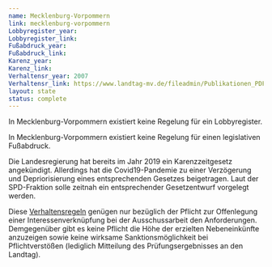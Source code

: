 ```yaml
---
name: Mecklenburg-Vorpommern
link: mecklenburg-vorpommern
Lobbyregister_year:
Lobbyregister_link: 
Fußabdruck_year:
Fußabdruck_link: 
Karenz_year: 
Karenz_link: 
Verhaltensr_year: 2007
Verhaltensr_link: https://www.landtag-mv.de/fileadmin/Publikationen_PDF/Geschaeftsordnung_WP6.pdf
layout: state
status: complete
---
```


In Mecklenburg-Vorpommern existiert keine Regelung für ein Lobbyregister.

In Mecklenburg-Vorpommern existiert keine Regelung für einen legislativen Fußabdruck.

Die Landesregierung hat bereits im Jahr 2019 ein Karenzzeitgesetz angekündigt. Allerdings hat die Covid19-Pandemie zu einer Verzögerung und Depriorisierung eines entsprechenden Gesetzes beigetragen. Laut der SPD-Fraktion solle zeitnah ein entsprechender Gesetzentwurf vorgelegt werden.

Diese [Verhaltensregeln](https://www.landtag-mv.de/fileadmin/Publikationen_PDF/Geschaeftsordnung_WP6.pdf) genügen nur bezüglich der Pflicht zur Offenlegung einer Interessenverknüpfung bei der Ausschussarbeit den Anforderungen. Demgegenüber gibt es keine Pflicht die Höhe der erzielten Nebeneinkünfte anzuzeigen sowie keine wirksame Sanktionsmöglichkeit bei Pflichtverstößen (lediglich Mitteilung des Prüfungsergebnisses an den Landtag).
